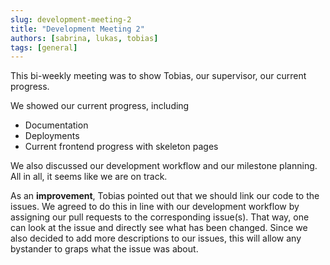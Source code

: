 ```yaml
---
slug: development-meeting-2
title: "Development Meeting 2"
authors: [sabrina, lukas, tobias]
tags: [general]
---
```


This bi-weekly meeting was to show Tobias, our supervisor, our current progress.

We showed our current progress, including

* Documentation
* Deployments
* Current frontend progress with skeleton pages

We also discussed our development workflow and our milestone planning. All in all, it seems like we are on track.

As an **improvement**, Tobias pointed out that we should link our code to the issues. We agreed to do this in line with
our development workflow by assigning our pull requests to the corresponding issue(s). That way, one can look at the
issue and directly see what has been changed. Since we also decided to add more descriptions to our issues, this will
allow any bystander to graps what the issue was about.
